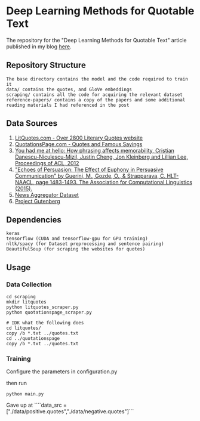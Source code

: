# Deep Learning Methods for Quotable Text
The repository for the "Deep Learning Methods for Quotable Text" article published in my blog [here]().

## Repository Structure
```
The base directory contains the model and the code required to train it
data/ contains the quotes, and GloVe embeddings
scraping/ contains all the code for acquiring the relevant dataset
reference-papers/ contains a copy of the papers and some additional reading materials I had referenced in the post
```

## Data Sources

1. [LitQuotes.com - Over 2800 Literary Quotes website](http://litquotes.com/)
2. [QuotationsPage.com - Quotes and Famous Sayings](http://www.quotationspage.com/)
3. [You had me at hello: How phrasing affects memorability, Cristian Danescu-Niculescu-Mizil, Justin Cheng, Jon Kleinberg and Lillian Lee, Proceedings of ACL, 2012](https://www.cs.cornell.edu/~cristian/memorability.html)
4. ["Echoes of Persuasion: The Effect of Euphony in Persuasive Communication" by Guerini, M., Gozde, O., & Strapparava, C. HLT-NAACL, page 1483-1493. The Association for Computational Linguistics (2015).](https://github.com/marcoguerini/paired_datasets_for_persuasion)
5. [News Aggregator Dataset](https://www.kaggle.com/uciml/news-aggregator-dataset/data)
6. [Project Gutenberg](https://www.gutenberg.org)

## Dependencies

```
keras
tensorflow (CUDA and tensorflow-gpu for GPU training)
nltk/spacy (for Dataset preprocessing and sentence pairing)
BeautifulSoup (for scraping the websites for quotes)
```

## Usage


### Data Collection
```
cd scraping
mkdir litquotes
python litquotes_scraper.py
python quotationspage_scraper.py

# IDK what the following does
cd litquotes/
copy /b *.txt ../quotes.txt
cd ../quotationspage
copy /b *.txt ../quotes.txt
```

### Training
Configure the parameters in configuration.py

then run
```
python main.py
```

Gave up at
````data_src = ["./data/positive.quotes","./data/negative.quotes"]```
